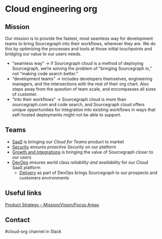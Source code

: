 # Cloud engineering org

## Mission

Our mission is to provide the fastest, most seamless way for development teams to bring Sourcegraph into their workflows, wherever they are. We do this by optimizing the processes and tools at those initial touchpoints and bridging our value to our users needs.

- “seamless way” → if Sourcegraph cloud is a method of deploying Sourcegraph, we’re solving the problem of “bringing Sourcegraph in,” not “making code search better.”
- “development teams” → includes developers themselves, engineering managers, and the intersections with the rest of their org chart. Also steps away from the question of team scale, and encompasses all sizes of customer.
- “into their workflows” → Sourcegraph cloud is more than sourcegraph.com and code search, and Sourcegraph cloud offers unique opportunities for integration into existing workflows in ways that self-hosted deployments might not be able to support.

## Teams

- [SaaS](./saas/index.md) is bringing our _Cloud for Teams_ product to market
- [Security](./security/index.md) ensures _proactive Security_ on our platform
- [Growth and Integrations](./growth-and-integrations/index.md) is bringing the value of Sourcegraph _closer to our users_
- [DevOps](./devops/index.md) ensures world class _reliability and availability_ for our Cloud SaaS platform
  - [Delivery](./delivery) as part of DevOps brings Sourcegraph to our prospects and customers environments

## Useful links

[Product Strategy – Mission/Vision/Focus Areas](../../../../strategy-goals/strategy/cloud/index.md)

## Contact

#cloud-org channel in Slack
